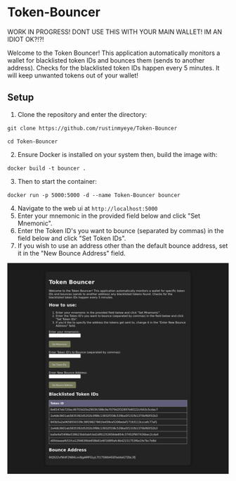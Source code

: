 # Token-Bouncer

WORK IN PROGRESS! DONT USE THIS WITH YOUR MAIN WALLET! IM AN IDIOT OK?!?!

Welcome to the Token Bouncer! This application automatically monitors a wallet for blacklisted token IDs and bounces them (sends to another address). Checks for the blacklisted token IDs happen every 5 minutes. It will keep unwanted tokens out of your wallet!
## Setup
1. Clone the repository and enter the directory:

```
git clone https://github.com/rustinmyeye/Token-Bouncer
```

```
cd Token-Bouncer
```
   
2. Ensure Docker is installed on your system then, build the image with:
   

```
docker build -t bouncer .
``` 

3. Then to start the container:

```
docker run -p 5000:5000 -d --name Token-Bouncer bouncer
```
4. Navigate to the web ui at `http://localhost:5000`
5. Enter your mnemonic in the provided field below and click "Set Mnemonic".
6. Enter the Token ID's you want to bounce (separated by commas) in the field below and click "Set Token IDs".
7. If you wish to use an address other than the default bounce address, set it in the "New Bounce Address" field.

![webui](https://github.com/rustinmyeye/BBC-Bouncer/blob/main/Screenshot%202024-05-12%20at%2020-45-01%20Token%20Bouncer.png?raw=true)

